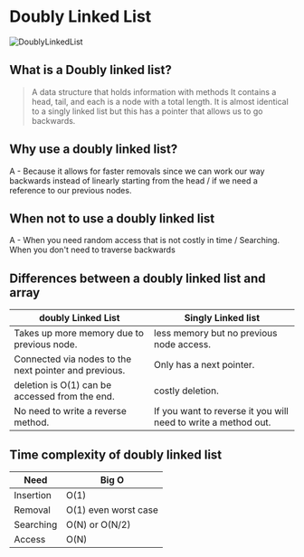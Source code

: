 # Doubly Linked List 

![DoublyLinkedList](https://www.java2blog.com/wp-content/uploads/2017/09/DoublyLinkedList.png)

## What is a Doubly linked list?
> A data structure that holds information with methods 
> It contains a head, tail, and each is a node with a total length. 
> It is almost identical to a singly linked list but this has a pointer that allows us to go backwards. 

## Why use a doubly linked list?
 A - Because it allows for faster removals since we can work our way backwards instead of linearly starting from the head / if we need a reference to our previous nodes. 
## When not to use a doubly linked list
 A - When you need random access that is not costly in time / Searching. When you don't need to traverse backwards 

## Differences between a doubly linked list and array
doubly Linked List | Singly Linked list
------------ | -------------
Takes up more memory due to previous node. | less memory but no previous node access.
Connected via nodes to the next pointer and previous. | Only has a next pointer.
deletion is O(1) can be accessed from the end.| costly deletion.
No need to write a reverse method. | If you want to reverse it you will need to write a method out.

## Time complexity of doubly linked list
Need| Big O
------------ | -------------
Insertion | O(1)
Removal | O(1) even worst case
Searching | O(N) or O(N/2)
Access | O(N)